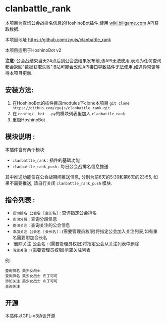 # clanbattle_rank

本项目为查询公会战排名信息的HoshinoBot插件,使用 [wiki.biligame.com](https://wiki.biligame.com/pcr/%E5%9B%A2%E9%98%9F%E6%88%98%E5%88%86%E6%95%B0%E6%9F%A5%E8%AF%A2%E5%B7%A5%E5%85%B7) API获取数据.

本项目地址 https://github.com/zyujs/clanbattle_rank

本项目适用于HoshinoBot v2

**注意**: 公会战结束当天24点后到公会战结果发布前,该API无法使用,表现为任何查询都会返回"数据获取失败".B站可能会改动API接口导致插件无法使用,如遇异常请等待本项目更新.

## 安装方法:

1. 在HoshinoBot的插件目录modules下clone本项目 `git clone https://github.com/zyujs/clanbattle_rank.git`
1. 在 `config/__bot__.py`的模块列表里加入 `clanbattle_rank`
1. 重启HoshinoBot

## 模块说明 :

本插件含有两个模块: 
- `clanbattle_rank` : 插件的基础功能
- `clanbattle_rank_push` : 每日公会战排名信息推送

其中推送功能仅在公会战期间推送信息, 分别为前6天的5:30和第6天的23:55, 如果不需要推送, 请自行关闭 `clanbattle_rank_push` 模块.

## 指令列表 :

- `查询排名 公会名 [会长名]` : 查询指定公会排名
- `查询分段` : 查询分段信息
- `查询关注` : 查询关注的公会信息
- `添加关注 公会名 [会长名]` : (需要管理员权限)将指定公会加入关注列表,如有重名需要附加会长名
- `删除关注 公会名 : (需要管理员权限)将指定公会从关注列表中删除
- `清空关注` : (需要管理员权限)清空关注列表

例: 
```
查询排名 美少女战士
查询排名 美少女战士 布丁可可
添加关注 美少女战士 布丁可可
查询关注
```

## 开源

本插件以GPL-v3协议开源
